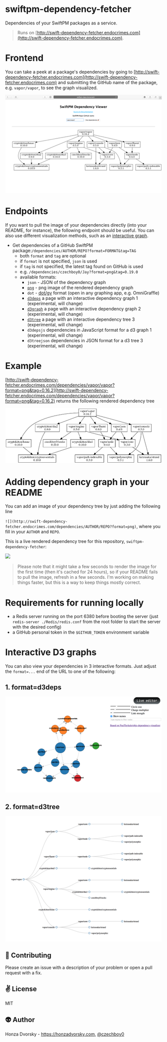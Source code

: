 # swiftpm-dependency-fetcher
Dependencies of your SwiftPM packages as a service.

> Runs on [http://swift-dependency-fetcher.endocrimes.com](http://swift-dependency-fetcher.endocrimes.com).

# Frontend

You can take a peek at a package's dependencies by going to [http://swift-dependency-fetcher.endocrimes.com](http://swift-dependency-fetcher.endocrimes.com) and submitting the GitHub name of the package, e.g. `vapor/vapor`, to see the graph visualized.

![](Meta/web.png)

# Endpoints

If you want to pull the image of your dependencies directly (into your README, for instance), the following endpoint should be useful. You can also use different visualization methods, such as an [interactive graph](http://swift-dependency-fetcher.endocrimes.com/dependencies/vapor/vapor?format=d3deps).

- Get dependencies of a GitHub SwiftPM package:`/dependencies/AUTHOR/REPO?format=FORMAT&tag=TAG`
	- both `format` and `tag` are optional
	- if `format` is not specified, `json` is used
	- if `tag` is not specified, the latest tag found on GitHub is used
	- e.g. `/dependencies/czechboy0/Jay?format=png&tag=0.19.0`
	- available formats:
		- `json` - JSON of the dependency graph
		- [`png`](#adding-dependency-graph-in-your-readme) - png image of the rendered dependency graph
		- `dot` - [dot/gv](https://en.wikipedia.org/wiki/DOT_(graph_description_language)) format (open in any graphing app, e.g. OmniGraffle)
		- [`d3deps`](#1-formatd3deps) a page with an interactive dependency graph 1 (experimental, will change)
		- [`d3graph`](#2-formatd3graph) a page with an interactive dependency graph 2 (experimental, will change)
		- [`d3tree`](#3-formatd3tree) a page with an interactive dependency tree 3 (experimental, will change)
		- `d3depsjs` dependencies in JavaScript format for a d3 graph 1 (experimental, will change)
		- `d3treejson` dependencies in JSON format for a d3 tree 3 (experimental, will change)

# Example

[http://swift-dependency-fetcher.endocrimes.com/dependencies/vapor/vapor?format=png&tag=0.16.2](http://swift-dependency-fetcher.endocrimes.com/dependencies/vapor/vapor?format=png&tag=0.16.2) returns the following rendered dependency tree

![](Meta/vapor.png)

# Adding dependency graph in your README

You can add an image of your dependency tree by just adding the following line

`![](http://swift-dependency-fetcher.endocrimes.com/dependencies/AUTHOR/REPO?format=png)`, where you fill in your `AUTHOR` and `REPO`. 

This is a live rendered dependency tree for this repository, `swiftpm-dependency-fetcher`:

![](http://swift-dependency-fetcher.endocrimes.com/dependencies/czechboy0/swiftpm-dependency-fetcher?format=png)

> Please note that it might take a few seconds to render the image for the first time (then it's cached for 24 hours), so if your README fails to pull the image, refresh in a few seconds. I'm working on making things faster, but this is a way to keep things mostly correct.

# Requirements for running locally

- a Redis server running on the port 6380 before booting the server (just `redis-server ./Redis/redis.conf` from the root folder to start the server with the desired config)
- a GitHub personal token in the `$GITHUB_TOKEN` environment variable

# Interactive D3 graphs

You can also view your dependencies in 3 interactive formats. Just adjust the `format=...` end of the URL to one of the following:

## 1. format=d3deps

![](Meta/d3-deps.png)

## 2. format=d3tree

![](Meta/d3-tree.png)

:gift_heart: Contributing
------------
Please create an issue with a description of your problem or open a pull request with a fix.

:v: License
-------
MIT

:alien: Author
------
Honza Dvorsky - https://honzadvorsky.com, [@czechboy0](https://twitter.com/czechboy0)

